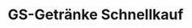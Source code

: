 ---
title: "GS-Getränke Schnellkauf"
url: /castrop-rauxel/gs-getraenke-schnellkauf/
shop: Getränke
---
